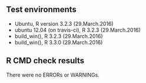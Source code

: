 ## Test environments
* Ubuntu, R version 3.2.3 (29.March.2016)
* ubuntu 12.04 (on travis-ci), R 3.2.3 (29.March.2016)
* build_win(), R 3.2.3 (29.March.2016)
* build_win(), R 3.3.0 (29.March.2016)

## R CMD check results
There were no ERRORs or WARNINGs. 
